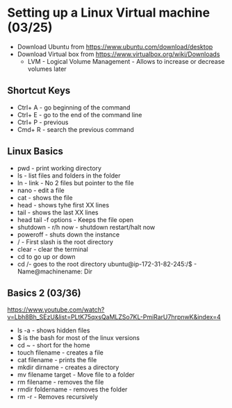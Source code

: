 # Setting up a Linux Virtual machine (03/25)
* Download Ubuntu from https://www.ubuntu.com/download/desktop
* Download Virtual box from https://www.virtualbox.org/wiki/Downloads
    * LVM - Logical Volume Management - Allows to increase or decrease volumes later


## Shortcut Keys
* Ctrl+ A - go beginning of the command
* Ctrl+ E - go to the end of the command line
* Ctrl+ P - previous
* Cmd+ R - search the previous command
   
    
## Linux Basics
* pwd - print working directory
* ls - list files and folders in the folder
* ln - link - No 2 files but pointer to the file
* nano - edit a file
* cat - shows the file
* head - shows tyhe first XX lines
* tail - shows the last XX lines
* head tail -f options - Keeps the file open
* shutdown - r/h now - shutdown restart/halt now
* poweroff - shuts down the instance
* / - First slash is the root directory
* clear - clear the terminal
* cd to go up or down
* cd /- goes to the root directory
ubuntu@ip-172-31-82-245:/$ - Name@machinename: Dir


## Basics 2 (03/36)
https://www.youtube.com/watch?v=Lbh8Bh_SEzU&list=PLtK75qxsQaMLZSo7KL-PmiRarU7hrpnwK&index=4

* ls -a - shows hidden files
* $ is the bash for most of the linux versions
* cd ~ - short for the home
* touch filename - creates a file
* cat filename - prints the file
* mkdir dirname - creates a directory
* mv filename target - Move file to a folder
* rm filename - removes the file
* rmdir foldername - removes the folder
* rm -r - Removes recursively








